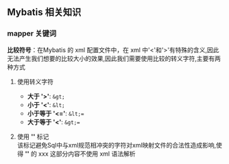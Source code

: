 ## Mybatis 相关知识

### mapper 关键词
**比较符号**：在Mybatis 的 xml 配置文件中，在 xml 中'<'和'>'有特殊的含义,因此无法产生我们想要的比较大小的效果,因此我们需要使用比较的转义字符,主要有两种方式

1. 使用转义字符  
    * **大于 '>'**: `&gt;`
    * **小于 '<'**: `&lt;`
    * **小于等于 '<='**: `&lt;=`
    * **大于等于 '<'**: `&gt;=`

2. 使用 **'<![CDATA[ ]]>'** 标记  
    该标记避免Sql中与xml规范相冲突的字符对xml映射文件的合法性造成影响,使得 **'<![CDATA[ xxx ]]>'**  的 xxx 这部分内容不使用 xml 语法解析


    
